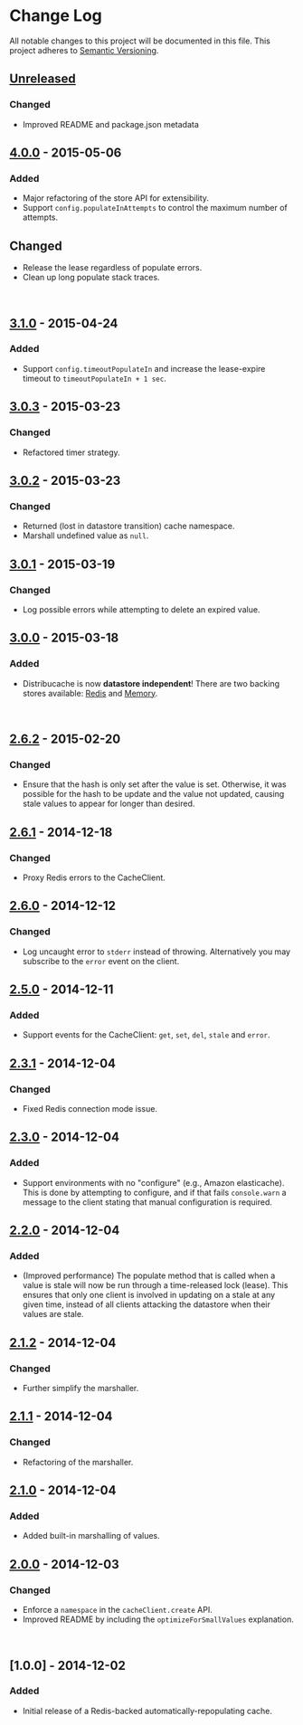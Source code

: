 # Change Log
All notable changes to this project will be documented in this file.
This project adheres to [Semantic Versioning](http://semver.org/).

## [Unreleased][unreleased]
### Changed
- Improved README and package.json metadata

## [4.0.0] - 2015-05-06
### Added
- Major refactoring of the store API for extensibility.
- Support `config.populateInAttempts` to control the maximum number of attempts.

## Changed
- Release the lease regardless of populate errors.
- Clean up long populate stack traces.

<br />

## [3.1.0] - 2015-04-24
### Added
- Support `config.timeoutPopulateIn` and increase the lease-expire timeout
  to `timeoutPopulateIn + 1 sec`.

## [3.0.3] - 2015-03-23
### Changed
- Refactored timer strategy.

## [3.0.2] - 2015-03-23
### Changed
- Returned (lost in datastore transition) cache namespace.
- Marshall undefined value as `null`.

## [3.0.1] - 2015-03-19
### Changed
- Log possible errors while attempting to delete an expired value.

## [3.0.0] - 2015-03-18
### Added
- Distribucache is now **datastore independent**! There are two backing stores available:
  [Redis](https://github.com/dowjones/distribucache-redis-store) and
  [Memory](https://github.com/dowjones/distribucache-memory-store).
  
<br />

## [2.6.2] - 2015-02-20
### Changed
- Ensure that the hash is only set after the value is set. Otherwise, it was possible
  for the hash to be update and the value not updated, causing stale values to appear
  for longer than desired.

## [2.6.1] - 2014-12-18
### Changed
- Proxy Redis errors to the CacheClient.

## [2.6.0] - 2014-12-12
### Changed
- Log uncaught error to `stderr` instead of throwing. Alternatively you may
  subscribe to the `error` event on the client.

## [2.5.0] - 2014-12-11
### Added
- Support events for the CacheClient: `get`, `set`, `del`, `stale` and `error`.

## [2.3.1] - 2014-12-04
### Changed
- Fixed Redis connection mode issue.

## [2.3.0] - 2014-12-04
### Added
- Support environments with no "configure" (e.g., Amazon elasticache). This is done
  by attempting to configure, and if that fails `console.warn` a message to the client
  stating that manual configuration is required.

## [2.2.0] - 2014-12-04
### Added
- (Improved performance) The populate method that is called when a value is stale will
  now be run through a time-released lock (lease). This ensures that only one client
  is involved in updating on a stale at any given time, instead of all
  clients attacking the datastore when their values are stale.

## [2.1.2] - 2014-12-04
### Changed
- Further simplify the marshaller.

## [2.1.1] - 2014-12-04
### Changed
- Refactoring of the marshaller.

## [2.1.0] - 2014-12-04
### Added
- Added built-in marshalling of values.

## [2.0.0] - 2014-12-03
### Changed
- Enforce a `namespace` in the `cacheClient.create` API.
- Improved README by including the `optimizeForSmallValues` explanation.

<br/>

## [1.0.0] - 2014-12-02
### Added
- Initial release of a Redis-backed automatically-repopulating cache.


[unreleased]: https://github.com/dowjones/distribucache/compare/v4.0.0...HEAD
[4.0.0]: https://github.com/dowjones/distribucache/compare/v3.1.0...v4.0.0
[3.1.0]: https://github.com/dowjones/distribucache/compare/v3.0.3...v3.1.0
[3.0.3]: https://github.com/dowjones/distribucache/compare/v3.0.2...v3.0.3
[3.0.2]: https://github.com/dowjones/distribucache/compare/v3.0.1...v3.0.2
[3.0.1]: https://github.com/dowjones/distribucache/compare/v3.0.0...v3.0.1
[3.0.0]: https://github.com/dowjones/distribucache/compare/v2.6.2...v3.0.0
[2.6.2]: https://github.com/dowjones/distribucache/compare/v2.6.1...v2.6.2
[2.6.1]: https://github.com/dowjones/distribucache/compare/v2.6.0...v2.6.1
[2.6.0]: https://github.com/dowjones/distribucache/compare/v2.5.0...v2.6.0
[2.5.0]: https://github.com/dowjones/distribucache/compare/v2.3.1...v2.5.0
[2.3.1]: https://github.com/dowjones/distribucache/compare/v2.3.0...v2.3.1
[2.3.0]: https://github.com/dowjones/distribucache/compare/v2.2.0...v2.3.0
[2.2.0]: https://github.com/dowjones/distribucache/compare/v2.1.2...v2.2.0
[2.1.2]: https://github.com/dowjones/distribucache/compare/v2.1.1...v2.1.2
[2.1.1]: https://github.com/dowjones/distribucache/compare/v2.1.0...v2.1.1
[2.1.0]: https://github.com/dowjones/distribucache/compare/v2.0.0...v2.1.0
[2.0.0]: https://github.com/dowjones/distribucache/compare/v1.0.0...v2.0.0
